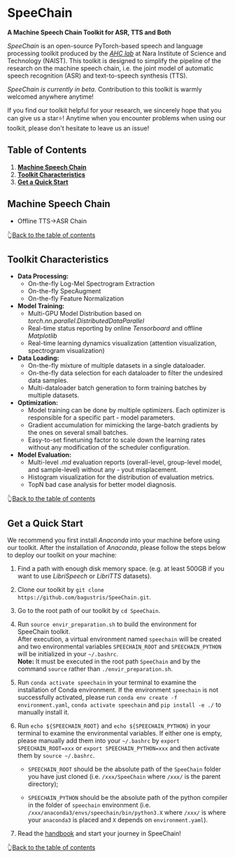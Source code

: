 # SpeeChain

**A Machine Speech Chain Toolkit for ASR, TTS and Both**

_SpeeChain_ is an open-source PyTorch-based speech and language processing toolkit produced by the [_AHC lab_](https://ahcweb01.naist.jp/en/) at Nara Institute of Science and Technology (NAIST). 
This toolkit is designed to simplify the pipeline of the research on the machine speech chain, 
i.e. the joint model of automatic speech recognition (ASR) and text-to-speech synthesis (TTS). 

_SpeeChain is currently in beta._ Contribution to this toolkit is warmly welcomed anywhere anytime! 

If you find our toolkit helpful for your research, we sincerely hope that you can give us a star⭐! 
Anytime when you encounter problems when using our toolkit, please don't hesitate to leave us an issue!

## Table of Contents
1. [**Machine Speech Chain**](https://github.com/bagustris/SpeeChain#machine-speech-chain)
2. [**Toolkit Characteristics**](https://github.com/bagustris/SpeeChain#toolkit-characteristics)
3. [**Get a Quick Start**](https://github.com/bagustris/SpeeChain#get-a-quick-start)


## Machine Speech Chain
* Offline TTS→ASR Chain

👆[Back to the table of contents](https://github.com/bagustris/SpeeChain#table-of-contents)


## Toolkit Characteristics
* **Data Processing:**
    - On-the-fly Log-Mel Spectrogram Extraction  
    - On-the-fly SpecAugment  
    - On-the-fly Feature Normalization  
* **Model Training:**
    - Multi-GPU Model Distribution based on _torch.nn.parallel.DistributedDataParallel_   
    - Real-time status reporting by online _Tensorboard_ and offline _Matplotlib_  
    - Real-time learning dynamics visualization (attention visualization, spectrogram visualization)  
* **Data Loading:**
    - On-the-fly mixture of multiple datasets in a single dataloader.  
    - On-the-fly data selection for each dataloader to filter the undesired data samples.  
    - Multi-dataloader batch generation to form training batches by multiple datasets.   
* **Optimization:**
    - Model training can be done by multiple optimizers. Each optimizer is responsible for a specific part -  model parameters.  
    - Gradient accumulation for mimicking the large-batch gradients by the ones on several small batches.  
    - Easy-to-set finetuning factor to scale down the learning rates without any modification of the scheduler configuration.  
* **Model Evaluation:**
    - Multi-level _.md_ evaluation reports (overall-level, group-level model, and sample-level) without any - yout misplacement.  
    - Histogram visualization for the distribution of evaluation metrics.  
    - TopN bad case analysis for better model diagnosis.

👆[Back to the table of contents](https://github.com/bagustris/SpeeChain#table-of-contents)


## Get a Quick Start
We recommend you first install *Anaconda* into your machine before using our toolkit. 
After the installation of *Anaconda*, please follow the steps below to deploy our toolkit on your machine:

 1. Find a path with enough disk memory space. (e.g. at least 500GB if you want to use _LibriSpeech_ or _LibriTTS_ datasets).  
 2. Clone our toolkit by `git clone https://github.com/bagustris/SpeeChain.git`.  
 3. Go to the root path of our toolkit by `cd SpeeChain`.  
 4. Run `source envir_preparation.sh` to build the environment for SpeeChain toolkit.  
After execution, a virtual environment named `speechain` will be created and two environmental variables `SPEECHAIN_ROOT` and `SPEECHAIN_PYTHON` will be initialized in your `~/.bashrc`.  
**Note:** It must be executed in the root path `SpeeChain` and by the command `source` rather than `./envir_preparation.sh`.  
 5. Run `conda activate speechain` in your terminal to examine the installation of Conda environment. 
If the environment `speechain` is not successfully activated, please run `conda env create -f environment.yaml`, `conda activate speechain` and `pip install -e ./` to manually install it.  
 6. Run `echo ${SPEECHAIN_ROOT}` and `echo ${SPEECHAIN_PYTHON}` in your terminal to examine the environmental variables. If either one is empty, please manually add them into your `~/.bashrc` by `export SPEECHAIN_ROOT=xxx` or `export SPEECHAIN_PYTHON=xxx` and then activate them by `source ~/.bashrc`. 

    - `SPEECHAIN_ROOT` should be the absolute path of the `SpeeChain` folder you have just cloned (i.e. `/xxx/SpeeChain` where `/xxx/` is the parent directory); 
   
    - `SPEECHAIN_PYTHON` should be the absolute path of the python compiler in the folder of `speechain` environment (i.e. `/xxx/anaconda3/envs/speechain/bin/python3.X` where `/xxx/` is where your `anaconda3` is placed and `X` depends on `environment.yaml`).  

 7. Read the [handbook](https://github.com/bagustris/SpeeChain/blob/main/handbook.md#speechain-handbook) and start your journey in SpeeChain!  

👆[Back to the table of contents](https://github.com/bagustris/SpeeChain#table-of-contents)
